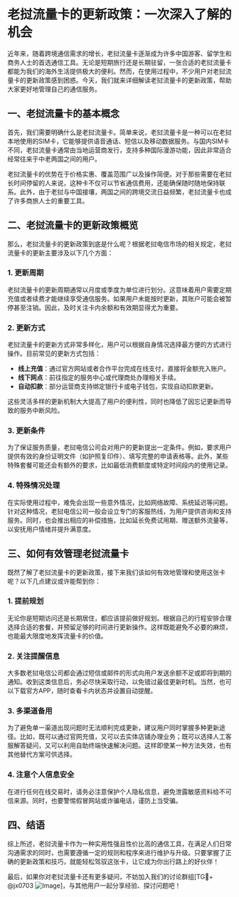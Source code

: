 # 老挝流量卡的更新政策：一次深入了解的机会

近年来，随着跨境通信需求的增长，老挝流量卡逐渐成为许多中国游客、留学生和商务人士的首选通信工具。无论是短期旅行还是长期驻留，一张合适的老挝流量卡都能为我们的海外生活提供极大的便利。然而，在使用过程中，不少用户对老挝流量卡的更新政策感到困惑。今天，我们就来详细解读老挝流量卡的更新政策，帮助大家更好地管理自己的通信服务。

## 一、老挝流量卡的基本概念

首先，我们需要明确什么是老挝流量卡。简单来说，老挝流量卡是一种可以在老挝本地使用的SIM卡，它能够提供语音通话、短信以及移动数据服务。与国内SIM卡不同，老挝流量卡通常由当地运营商发行，支持多种国际漫游功能，因此非常适合经常往来于中老两国之间的用户。

老挝流量卡的优势在于价格实惠、覆盖范围广以及操作简便。对于那些需要在老挝长时间停留的人来说，这种卡不仅可以节省通信费用，还能确保随时随地保持联系。此外，由于老挝与中国接壤，两国之间的跨境交流日益频繁，老挝流量卡也成了许多商旅人士的重要工具。

## 二、老挝流量卡的更新政策概览

那么，老挝流量卡的更新政策到底是什么呢？根据老挝电信市场的相关规定，老挝流量卡的更新主要涉及以下几个方面：

### 1. 更新周期
老挝流量卡的更新周期通常以月度或季度为单位进行划分。这意味着用户需要定期充值或者续费才能继续享受通信服务。如果用户未能按时更新，其账户可能会被暂停甚至注销。因此，及时关注卡内余额和有效期显得尤为重要。

### 2. 更新方式
老挝流量卡的更新方式非常多样化，用户可以根据自身情况选择最方便的方式进行操作。目前常见的更新方式包括：

- **线上充值**：通过官方网站或者合作平台完成在线支付，直接将金额充入账户。
- **线下网点**：前往指定的服务中心或代理商处办理相关手续。
- **自动扣款**：部分运营商支持绑定银行卡或电子钱包，实现自动扣款更新。

这些灵活多样的更新机制大大提高了用户的便利性，同时也降低了因忘记更新而导致的服务中断风险。

### 3. 更新条件
为了保证服务质量，老挝电信公司会对用户的更新提出一定条件。例如，要求用户提供有效的身份证明文件（如护照复印件）、填写完整的申请表格等。此外，某些特殊套餐可能还会有额外的要求，比如最低消费额度或特定时间段内的使用记录。

### 4. 特殊情况处理
在实际使用过程中，难免会出现一些意外情况，比如网络故障、系统延迟等问题。针对这种情况，老挝电信公司一般会设立专门的客服热线，为用户提供咨询和支持服务。同时，也会推出相应的补偿措施，比如延长免费试用期、赠送额外流量等，以安抚用户情绪并提升满意度。

## 三、如何有效管理老挝流量卡

既然了解了老挝流量卡的更新政策，接下来我们该如何有效地管理和使用这张卡呢？以下几点建议或许能帮到你：

### 1. 提前规划
无论你是短期访问还是长期居住，都应该提前做好规划。根据自己的行程安排合理选择合适的套餐，并预留足够的时间进行更新操作。这样既能避免不必要的麻烦，也能最大限度地发挥流量卡的价值。

### 2. 关注提醒信息
大多数老挝电信公司都会通过短信或邮件的形式向用户发送余额不足或即将到期的通知。收到这类信息后，务必尽快采取行动，以免错过最佳更新时机。当然，也可以下载官方APP，随时查看卡内状态并设置自动提醒。

### 3. 多渠道备用
为了避免单一渠道出现问题时无法顺利完成更新，建议用户同时掌握多种更新途径。比如，既可以通过官网充值，又可以去实体店铺办理业务；既可以选择人工客服解答疑问，又可以利用自助终端快速解决问题。这样即使某一种方法失效，也有其他替代方案可供选择。

### 4. 注意个人信息安全
在进行任何在线交易时，请务必注意保护个人隐私信息，避免泄露敏感资料给不可信来源。同时，也要警惕假冒网站或诈骗电话，谨防上当受骗。

## 四、结语

综上所述，老挝流量卡作为一种实用性强且性价比高的通信工具，在满足人们日常沟通需求的同时，也需要遵循一定的规则和程序来进行维护与升级。只要掌握了正确的更新政策和技巧，就能轻松驾驭这张卡，让它成为你出行路上的好伙伴！

最后，如果你对老挝流量卡还有更多疑问，不妨加入我们的讨论群组[TG💪+ @jx0703 ![Image](https://github.com/user-attachments/assets/dbca1d08-cadb-493c-b0ec-ad6f7a83f270)]，与其他用户一起分享经验、探讨问题吧！